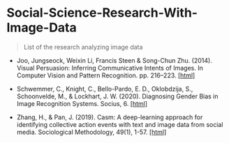 # Social-Science-Research-With-Image-Data

>List of the research analyzing image data

- Joo, Jungseock, Weixin Li, Francis Steen \& Song-Chun Zhu. (2014). Visual Persuasion: Inferring Communicative Intents of Images. In Computer Vision and Pattern Recognition. pp. 216–223. [[html]](https://ieeexplore.ieee.org/document/6909429?arnumber=6909429)

- Schwemmer, C., Knight, C., Bello-Pardo, E. D., Oklobdzija, S., Schoonvelde, M., \& Lockhart, J. W. (2020). Diagnosing Gender Bias in Image Recognition Systems. Socius, 6. [[html]](https://journals.sagepub.com/doi/10.1177/2378023120967171)

- Zhang, H., \& Pan, J. (2019). Casm: A deep-learning approach for identifying collective action events with text and image data from social media. Sociological Methodology, 49(1), 1-57. [[html]](https://journals.sagepub.com/doi/abs/10.1177/0081175019860244)
